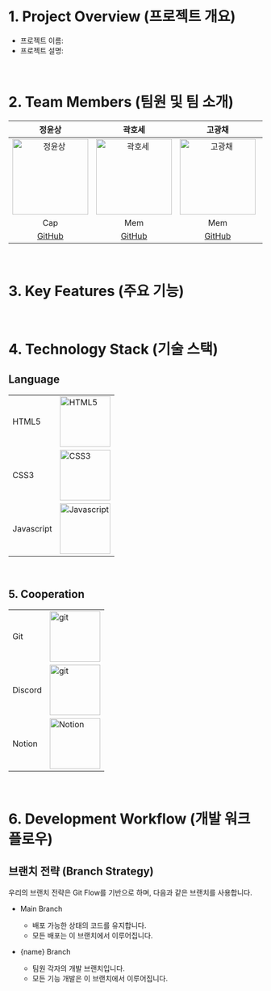 
# 1. Project Overview (프로젝트 개요)
- 프로젝트 이름: 
- 프로젝트 설명: 

<br/>

# 2. Team Members (팀원 및 팀 소개)
| 정윤상 | 곽호세 | 고광채 | 송유찬 |
|:------:|:------:|:------:|:------:|
| <img src="https://github.com/user-attachments/assets/c1c2b1e3-656d-4712-98ab-a15e91efa2da" alt="정윤상" width="150"> | <img src="https://github.com/user-attachments/assets/c7a72fe5-e190-4d8d-9eda-a14a75b92900" alt="곽호세" width="150"> | <img src="https://avatars.githubusercontent.com/u/52623237?v=4" alt="고광채" width="150"> | <img src="https://private-user-images.githubusercontent.com/149657001/420648220-cce9a139-12a0-48e8-987a-5c6a1e56606d.gif?jwt=eyJhbGciOiJIUzI1NiIsInR5cCI6IkpXVCJ9.eyJpc3MiOiJnaXRodWIuY29tIiwiYXVkIjoicmF3LmdpdGh1YnVzZXJjb250ZW50LmNvbSIsImtleSI6ImtleTUiLCJleHAiOjE3NDE1MDI0MDMsIm5iZiI6MTc0MTUwMjEwMywicGF0aCI6Ii8xNDk2NTcwMDEvNDIwNjQ4MjIwLWNjZTlhMTM5LTEyYTAtNDhlOC05ODdhLTVjNmExZTU2NjA2ZC5naWY_WC1BbXotQWxnb3JpdGhtPUFXUzQtSE1BQy1TSEEyNTYmWC1BbXotQ3JlZGVudGlhbD1BS0lBVkNPRFlMU0E1M1BRSzRaQSUyRjIwMjUwMzA5JTJGdXMtZWFzdC0xJTJGczMlMkZhd3M0X3JlcXVlc3QmWC1BbXotRGF0ZT0yMDI1MDMwOVQwNjM1MDNaJlgtQW16LUV4cGlyZXM9MzAwJlgtQW16LVNpZ25hdHVyZT1jNDg5YmY0NjkyMWJlOGE1YzgwYWY3M2U0MzRlODI2OTMxOGMxNDRkZDU5ZDVkYmE3NjJiZDljYzlmMmU5ZTk3JlgtQW16LVNpZ25lZEhlYWRlcnM9aG9zdCJ9.kW7NLs1kQdlxwAQx65rSIKn8xMjrUGSqinuuxLiA63k" alt="송유찬" width="150"> |
| Cap | Mem | Mem | Mem |
| [GitHub](https://github.com/yunss719) | [GitHub](https://github.com/hosekwak) | [GitHub](https://github.com/kwangchae) | [GitHub](https://github.com/pandagom109206) |

<br/>

# 3. Key Features (주요 기능)

<br/>

# 4. Technology Stack (기술 스택)
## Language
|  |  |
|-----------------|-----------------|
| HTML5    |<img src="https://github.com/user-attachments/assets/2e122e74-a28b-4ce7-aff6-382959216d31" alt="HTML5" width="100">| 
| CSS3    |   <img src="https://github.com/user-attachments/assets/c531b03d-55a3-40bf-9195-9ff8c4688f13" alt="CSS3" width="100">|
| Javascript    |  <img src="https://github.com/user-attachments/assets/4a7d7074-8c71-48b4-8652-7431477669d1" alt="Javascript" width="100"> | 

<br/>

## 5. Cooperation
|  |  |
|-----------------|-----------------|
| Git    |  <img src="https://github.com/user-attachments/assets/483abc38-ed4d-487c-b43a-3963b33430e6" alt="git" width="100">    |
| Discord    |  <img src="https://github.com/user-attachments/assets/483abc38-ed4d-487c-b43a-3963b33430e6" alt="git" width="100">    |
| Notion    |  <img src="https://github.com/user-attachments/assets/34141eb9-deca-416a-a83f-ff9543cc2f9a" alt="Notion" width="100">    |

<br/>

# 6. Development Workflow (개발 워크플로우)
## 브랜치 전략 (Branch Strategy)
우리의 브랜치 전략은 Git Flow를 기반으로 하며, 다음과 같은 브랜치를 사용합니다.

- Main Branch
  - 배포 가능한 상태의 코드를 유지합니다.
  - 모든 배포는 이 브랜치에서 이루어집니다.
  
- {name} Branch
  - 팀원 각자의 개발 브랜치입니다.
  - 모든 기능 개발은 이 브랜치에서 이루어집니다.

<br/>
<br/>
